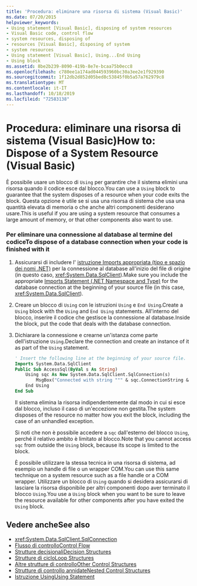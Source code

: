 ```yaml
---
title: 'Procedura: eliminare una risorsa di sistema (Visual Basic)'
ms.date: 07/20/2015
helpviewer_keywords:
- Using statement [Visual Basic], disposing of system resources
- Visual Basic code, control flow
- system resources, disposing of
- resources [Visual Basic], disposing of system
- system resources
- Using statement [Visual Basic], Using...End Using
- Using block
ms.assetid: 8be2b239-8090-419b-8e7e-bcaa75b0ecc8
ms.openlocfilehash: c780ee1a174ad044593960bc30a3ee2e1f929390
ms.sourcegitcommit: 1f12db2d852d05bed8c53845f0b5a57a762979c8
ms.translationtype: MT
ms.contentlocale: it-IT
ms.lasthandoff: 10/18/2019
ms.locfileid: "72583138"
---
```

# <a name="how-to-dispose-of-a-system-resource-visual-basic"></a><span data-ttu-id="c4e58-102">Procedura: eliminare una risorsa di sistema (Visual Basic)</span><span class="sxs-lookup"><span data-stu-id="c4e58-102">How to: Dispose of a System Resource (Visual Basic)</span></span>
<span data-ttu-id="c4e58-103">È possibile usare un blocco di `Using` per garantire che il sistema elimini una risorsa quando il codice esce dal blocco.</span><span class="sxs-lookup"><span data-stu-id="c4e58-103">You can use a `Using` block to guarantee that the system disposes of a resource when your code exits the block.</span></span> <span data-ttu-id="c4e58-104">Questa opzione è utile se si usa una risorsa di sistema che usa una quantità elevata di memoria o che anche altri componenti desiderano usare.</span><span class="sxs-lookup"><span data-stu-id="c4e58-104">This is useful if you are using a system resource that consumes a large amount of memory, or that other components also want to use.</span></span>  
  
### <a name="to-dispose-of-a-database-connection-when-your-code-is-finished-with-it"></a><span data-ttu-id="c4e58-105">Per eliminare una connessione al database al termine del codice</span><span class="sxs-lookup"><span data-stu-id="c4e58-105">To dispose of a database connection when your code is finished with it</span></span>  
  
1. <span data-ttu-id="c4e58-106">Assicurarsi di includere l' [istruzione Imports appropriata (tipo e spazio dei nomi .NET)](../../../../visual-basic/language-reference/statements/imports-statement-net-namespace-and-type.md) per la connessione al database all'inizio del file di origine (in questo caso, <xref:System.Data.SqlClient>).</span><span class="sxs-lookup"><span data-stu-id="c4e58-106">Make sure you include the appropriate [Imports Statement (.NET Namespace and Type)](../../../../visual-basic/language-reference/statements/imports-statement-net-namespace-and-type.md) for the database connection at the beginning of your source file (in this case, <xref:System.Data.SqlClient>).</span></span>  
  
2. <span data-ttu-id="c4e58-107">Creare un blocco di `Using` con le istruzioni `Using` e `End Using`.</span><span class="sxs-lookup"><span data-stu-id="c4e58-107">Create a `Using` block with the `Using` and `End Using` statements.</span></span> <span data-ttu-id="c4e58-108">All'interno del blocco, inserire il codice che gestisce la connessione al database.</span><span class="sxs-lookup"><span data-stu-id="c4e58-108">Inside the block, put the code that deals with the database connection.</span></span>  
  
3. <span data-ttu-id="c4e58-109">Dichiarare la connessione e crearne un'istanza come parte dell'istruzione `Using`.</span><span class="sxs-lookup"><span data-stu-id="c4e58-109">Declare the connection and create an instance of it as part of the `Using` statement.</span></span>  
  
    ```vb  
    ' Insert the following line at the beginning of your source file.  
    Imports System.Data.SqlClient  
    Public Sub AccessSql(ByVal s As String)  
        Using sqc As New System.Data.SqlClient.SqlConnection(s)  
            MsgBox("Connected with string """ & sqc.ConnectionString & """")  
        End Using  
    End Sub  
    ```  
  
     <span data-ttu-id="c4e58-110">Il sistema elimina la risorsa indipendentemente dal modo in cui si esce dal blocco, incluso il caso di un'eccezione non gestita.</span><span class="sxs-lookup"><span data-stu-id="c4e58-110">The system disposes of the resource no matter how you exit the block, including the case of an unhandled exception.</span></span>  
  
     <span data-ttu-id="c4e58-111">Si noti che non è possibile accedere a `sqc` dall'esterno del blocco `Using`, perché il relativo ambito è limitato al blocco.</span><span class="sxs-lookup"><span data-stu-id="c4e58-111">Note that you cannot access `sqc` from outside the `Using` block, because its scope is limited to the block.</span></span>  
  
     <span data-ttu-id="c4e58-112">È possibile utilizzare la stessa tecnica in una risorsa di sistema, ad esempio un handle di file o un wrapper COM.</span><span class="sxs-lookup"><span data-stu-id="c4e58-112">You can use this same technique on a system resource such as a file handle or a COM wrapper.</span></span> <span data-ttu-id="c4e58-113">Utilizzare un blocco di `Using` quando si desidera assicurarsi di lasciare la risorsa disponibile per altri componenti dopo aver terminato il blocco `Using`.</span><span class="sxs-lookup"><span data-stu-id="c4e58-113">You use a `Using` block when you want to be sure to leave the resource available for other components after you have exited the `Using` block.</span></span>  
  
## <a name="see-also"></a><span data-ttu-id="c4e58-114">Vedere anche</span><span class="sxs-lookup"><span data-stu-id="c4e58-114">See also</span></span>

- <xref:System.Data.SqlClient.SqlConnection>
- [<span data-ttu-id="c4e58-115">Flusso di controllo</span><span class="sxs-lookup"><span data-stu-id="c4e58-115">Control Flow</span></span>](../../../../visual-basic/programming-guide/language-features/control-flow/index.md)
- [<span data-ttu-id="c4e58-116">Strutture decisionali</span><span class="sxs-lookup"><span data-stu-id="c4e58-116">Decision Structures</span></span>](../../../../visual-basic/programming-guide/language-features/control-flow/decision-structures.md)
- [<span data-ttu-id="c4e58-117">Strutture di ciclo</span><span class="sxs-lookup"><span data-stu-id="c4e58-117">Loop Structures</span></span>](../../../../visual-basic/programming-guide/language-features/control-flow/loop-structures.md)
- [<span data-ttu-id="c4e58-118">Altre strutture di controllo</span><span class="sxs-lookup"><span data-stu-id="c4e58-118">Other Control Structures</span></span>](../../../../visual-basic/programming-guide/language-features/control-flow/other-control-structures.md)
- [<span data-ttu-id="c4e58-119">Strutture di controllo annidate</span><span class="sxs-lookup"><span data-stu-id="c4e58-119">Nested Control Structures</span></span>](../../../../visual-basic/programming-guide/language-features/control-flow/nested-control-structures.md)
- [<span data-ttu-id="c4e58-120">Istruzione Using</span><span class="sxs-lookup"><span data-stu-id="c4e58-120">Using Statement</span></span>](../../../../visual-basic/language-reference/statements/using-statement.md)
